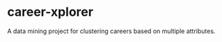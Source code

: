 career-xplorer
==============

A data mining project for clustering careers based on multiple attributes.
